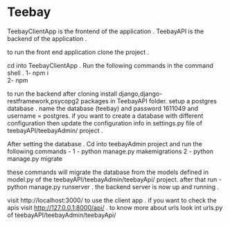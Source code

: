 # Teebay
TeebayClientApp is the frontend of the application . 
TeebayAPI is the backend of the application .

to run the front end  application clone the project .

cd into TeebayClientApp . 
Run the following commands in the command shell .
1- npm i  
2- npm

to run the backend after cloning 
install django,django-restframework,psycopg2 packages in TeebayAPI folder.
setup a postgres database . name the database (teebay) and password 1611049 and username = postgres.
if you want to create a database with different configuration then update the configuration info in settings.py file of teebayAPI/teebayAdmin/ project . 

After setting the database . Cd into teebayAdmin project and run the following commands -
1 - python manage.py makemigrations
2 - python manage.py migrate

these commands will migrate the database from the models defined in model.py of the teebayAPI/teebayAdmin/teebayApi/ project.
after that run - 
python manage.py runserver .
the backend server is now up and running . 

visit http://localhost:3000/ to use the client app . 
if you want to check the apis visit http://127.0.0.1:8000/api/ . to know more about urls look int urls.py of teebayAPI/teebayAdmin/teebayApi/
